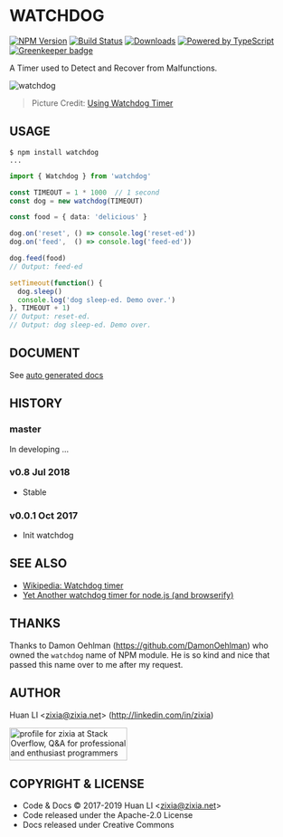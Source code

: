 # WATCHDOG

[![NPM Version](https://badge.fury.io/js/watchdog.svg)](https://badge.fury.io/js/watchdog)
[![Build Status](https://travis-ci.com/huan/watchdog.svg?branch=master)](https://travis-ci.com/huan/watchdog)
[![Downloads](http://img.shields.io/npm/dm/watchdog.svg?style=flat-square)](https://npmjs.org/package/watchdog)
[![Powered by TypeScript](https://img.shields.io/badge/Powered%20By-TypeScript-blue.svg)](https://www.typescriptlang.org/)
[![Greenkeeper badge](https://badges.greenkeeper.io/huan/watchdog.svg)](https://greenkeeper.io/)

A Timer used to Detect and Recover from Malfunctions.

![watchdog](https://huan.github.io/watchdog/images/watchdog.png)
> Picture Credit: [Using Watchdog Timer](https://www.logicsupply.com/explore/io-hub/tutorial-using-beaglebone-black-watchdog-timer/)

## USAGE

```shell
$ npm install watchdog
...
```

```ts
import { Watchdog } from 'watchdog'

const TIMEOUT = 1 * 1000  // 1 second
const dog = new watchdog(TIMEOUT)

const food = { data: 'delicious' }

dog.on('reset', () => console.log('reset-ed'))
dog.on('feed',  () => console.log('feed-ed'))

dog.feed(food)
// Output: feed-ed

setTimeout(function() {
  dog.sleep()
  console.log('dog sleep-ed. Demo over.')
}, TIMEOUT + 1)
// Output: reset-ed.
// Output: dog sleep-ed. Demo over.
```

## DOCUMENT

See [auto generated docs](https://huan.github.io/watchdog)

## HISTORY

### master

In developing ...

### v0.8 Jul 2018

- Stable

### v0.0.1 Oct 2017

- Init watchdog


## SEE ALSO

* [Wikipedia: Watchdog timer](https://en.wikipedia.org/wiki/Watchdog_timer)
* [Yet Another watchdog timer for node.js (and browserify)](https://github.com/andrew-filonenko/ya-watchdog)

## THANKS

Thanks to Damon Oehlman (https://github.com/DamonOehlman) who owned the `watchdog` name of NPM module. He is so kind and nice that passed this name over to me after my request.

## AUTHOR

Huan LI \<zixia@zixia.net\> (http://linkedin.com/in/zixia)

<a href="http://stackoverflow.com/users/1123955/zixia">
  <img src="http://stackoverflow.com/users/flair/1123955.png" width="208" height="58" alt="profile for zixia at Stack Overflow, Q&amp;A for professional and enthusiast programmers" title="profile for zixia at Stack Overflow, Q&amp;A for professional and enthusiast programmers">
</a>

## COPYRIGHT & LICENSE

* Code & Docs © 2017-2019 Huan LI \<zixia@zixia.net\>
* Code released under the Apache-2.0 License
* Docs released under Creative Commons
